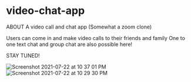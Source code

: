 # video-chat-app

ABOUT
A video call and chat app (Somewhat a zoom clone)


Users can come in and make video calls to their friends and family
One to one text chat and group chat are also possible here! 

STAY TUNED!

![Screenshot 2021-07-22 at 10 37 01 PM](https://user-images.githubusercontent.com/61228520/126658355-64cb0c1a-3e22-4d1b-bf73-d0597d5444e0.png)
![Screenshot 2021-07-22 at 10 29 30 PM](https://user-images.githubusercontent.com/61228520/126658377-b59bd4c4-1a26-450b-a603-6b6d80499550.png)
